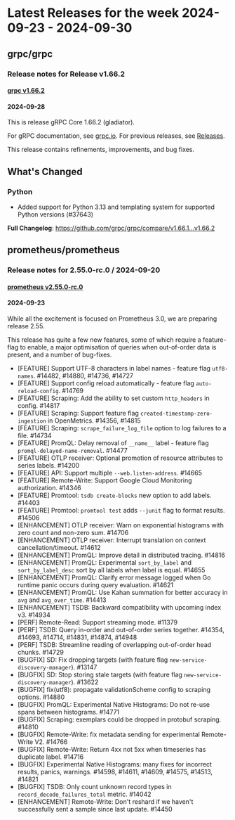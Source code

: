 # Latest Releases for the week 2024-09-23 - 2024-09-30   
## grpc/grpc  
### Release notes for Release v1.66.2  
#### [grpc v1.66.2](https://github.com/grpc/grpc/releases/tag/v1.66.2)  
#### 2024-09-28  
This is release gRPC Core 1.66.2 (gladiator).

For gRPC documentation, see [grpc.io](https://grpc.io/). For previous releases, see [Releases](https://github.com/grpc/grpc/releases).

This release contains refinements, improvements, and bug fixes.

## What's Changed
### Python
* Added support for Python 3.13 and templating system for supported Python versions (#37643)


**Full Changelog**: https://github.com/grpc/grpc/compare/v1.66.1...v1.66.2  
## prometheus/prometheus  
### Release notes for 2.55.0-rc.0 / 2024-09-20  
#### [prometheus v2.55.0-rc.0](https://github.com/prometheus/prometheus/releases/tag/v2.55.0-rc.0)  
#### 2024-09-23  
While all the excitement is focused on Prometheus 3.0, we are preparing release 2.55.

This release has quite a few new features, some of which require a feature-flag to enable, a major optimisation of queries when out-of-order data is present, and a number of bug-fixes.

* [FEATURE] Support UTF-8 characters in label names - feature flag `utf8-names`. #14482, #14880, #14736, #14727
* [FEATURE] Support config reload automatically - feature flag `auto-reload-config`. #14769
* [FEATURE] Scraping: Add the ability to set custom `http_headers` in config. #14817
* [FEATURE] Scraping: Support feature flag `created-timestamp-zero-ingestion` in OpenMetrics. #14356, #14815
* [FEATURE] Scraping: `scrape_failure_log_file` option to log failures to a file. #14734
* [FEATURE] PromQL: Delay removal of `__name__` label - feature flag `promql-delayed-name-removal`. #14477
* [FEATURE] OTLP receiver: Optional promotion of resource attributes to series labels. #14200
* [FEATURE] API: Support multiple `--web.listen-address`. #14665
* [FEATURE] Remote-Write: Support Google Cloud Monitoring authorization. #14346
* [FEATURE] Promtool: `tsdb create-blocks` new option to add labels. #14403
* [FEATURE] Promtool: `promtool test` adds `--junit` flag to format results. #14506
* [ENHANCEMENT] OTLP receiver: Warn on exponential histograms with zero count and non-zero sum. #14706
* [ENHANCEMENT] OTLP receiver: Interrupt translation on context cancellation/timeout. #14612
* [ENHANCEMENT] PromQL: Improve detail in distributed tracing. #14816
* [ENHANCEMENT] PromQL: Experimental `sort_by_label` and `sort_by_label_desc` sort by all labels when label is equal. #14655
* [ENHANCEMENT] PromQL: Clarify error message logged when Go runtime panic occurs during query evaluation. #14621
* [ENHANCEMENT] PromQL: Use Kahan summation for better accuracy in `avg` and `avg_over_time`. #14413
* [ENHANCEMENT] TSDB: Backward compatibility with upcoming index v3. #14934
* [PERF] Remote-Read: Support streaming mode. #11379
* [PERF] TSDB: Query in-order and out-of-order series together. #14354, #14693, #14714, #14831, #14874, #14948
* [PERF] TSDB: Streamline reading of overlapping out-of-order head chunks. #14729
* [BUGFIX] SD: Fix dropping targets (with feature flag `new-service-discovery-manager`). #13147
* [BUGFIX] SD: Stop storing stale targets (with feature flag `new-service-discovery-manager`). #13622
* [BUGFIX] fix(utf8): propagate validationScheme config to scraping options. #14880
* [BUGFIX] PromQL: Experimental Native Histograms: Do not re-use spans between histograms. #14771
* [BUGFIX] Scraping: exemplars could be dropped in protobuf scraping. #14810
* [BUGFIX] Remote-Write: fix metadata sending for experimental Remote-Write V2. #14766
* [BUGFIX] Remote-Write: Return 4xx not 5xx when timeseries has duplicate label. #14716
* [BUGFIX] Experimental Native Histograms: many fixes for incorrect results, panics, warnings. #14598, #14611, #14609, #14575, #14513, #14821
* [BUGFIX] TSDB: Only count unknown record types in `record_decode_failures_total` metric. #14042
* [ENHANCEMENT] Remote-Write: Don't reshard if we haven't successfully sent a sample since last update. #14450
  
